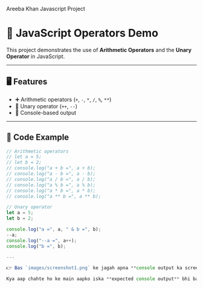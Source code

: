 Areeba Khan
Javascript Project
# 🔢 JavaScript Operators Demo

This project demonstrates the use of **Arithmetic Operators** and the **Unary Operator** in JavaScript.  

---

## 🖥️ Features
- ➕ Arithmetic operators (`+`, `-`, `*`, `/`, `%`, `**`)  
- 🔄 Unary operator (`++`, `--`)  
- 📜 Console-based output  

---

## 📂 Code Example

```javascript
// Arithmetic operators
// let a = 5;
// let b = 2;
// console.log("a + b =", a + b);
// console.log("a - b =", a - b);
// console.log("a / b =", a / b);
// console.log("a % b =", a % b);
// console.log("a * b =", a * b);
// console.log("a ** b =", a ** b);

// Unary operator
let a = 5;
let b = 2;

console.log("a =", a, " & b =", b);
--a;
console.log("--a =", a++);
console.log("b =", b);

---

👉 Bas `images/screenshot1.png` ke jagah apna **console output ka screenshot** dalna hai.  

Kya aap chahte ho ke main aapko iska **expected console output** bhi bata dun taake screenshot easy ho jaye?
